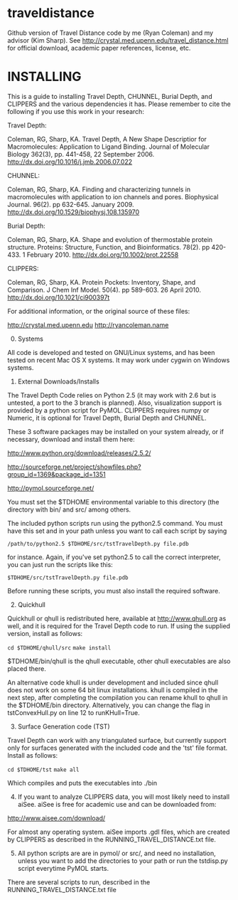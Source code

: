 traveldistance
==============

Github version of Travel Distance code by me (Ryan Coleman) and my advisor (Kim Sharp). See http://crystal.med.upenn.edu/travel_distance.html for official download, academic paper references, license, etc.

INSTALLING
==========

This is a guide to installing Travel Depth, CHUNNEL, Burial Depth, and CLIPPERS
 and the various dependencies it has. Please remember to cite the 
following if you use this work in your research:

Travel Depth:

Coleman, RG, Sharp, KA. Travel Depth, A New Shape Descriptior for 
Macromolecules: Application to Ligand Binding. Journal of Molecular 
Biology 362(3), pp. 441-458, 22 September 2006. 
http://dx.doi.org/10.1016/j.jmb.2006.07.022

CHUNNEL:

Coleman, RG, Sharp, KA. Finding and characterizing tunnels in 
macromolecules with application to ion channels and pores. Biophysical 
Journal. 96(2). pp 632-645. January 2009. 
http://dx.doi.org/10.1529/biophysj.108.135970

Burial Depth:

Coleman, RG, Sharp, KA. Shape and evolution of thermostable protein 
structure. Proteins: Structure, Function, and Bioinformatics. 78(2). pp 
420-433. 1 February 2010. 
http://dx.doi.org/10.1002/prot.22558

CLIPPERS:

Coleman, RG, Sharp, KA. Protein Pockets: Inventory, Shape, and Comparison. 
J Chem Inf Model. 50(4). pp 589-603. 26 April 2010.
http://dx.doi.org/10.1021/ci900397t

For additional information, or the original source of these files:

http://crystal.med.upenn.edu
http://ryancoleman.name

0. Systems

All code is developed and tested on GNU/Linux systems, and has been tested 
on recent Mac OS X systems. It may work under cygwin on Windows systems.

1. External Downloads/Installs

The Travel Depth Code relies on Python 2.5 (it may work with 2.6 but is 
untested, a port to the 3 branch is planned). Also, visualization support is 
provided by a python script for PyMOL. CLIPPERS requires numpy or Numeric, 
it is optional for Travel Depth, Burial Depth and CHUNNEL. 

These 3 software packages may be installed on your system already, or if
necessary, download and install them here:

http://www.python.org/download/releases/2.5.2/

http://sourceforge.net/project/showfiles.php?group_id=1369&package_id=1351

http://pymol.sourceforge.net/

You must set the $TDHOME environmental variable to this directory (the 
directory with bin/ and src/ among others.

The included python scripts run using the python2.5 command. You must have 
this set and in your path unless you want to call each script by saying 

`/path/to/python2.5 $TDHOME/src/tstTravelDepth.py file.pdb`

for instance. Again, if you've set python2.5 to call the correct 
interpreter, you can just run the scripts like this:

`$TDHOME/src/tstTravelDepth.py file.pdb`

Before running these scripts, you must also install the required software.

2. Quickhull

Quickhull or qhull is redistributed here, available at
http://www.qhull.org as well, and it is required for the Travel Depth
code to run. If using the supplied version, install as follows:

`cd $TDHOME/qhull/src`
`make install`

$TDHOME/bin/qhull is the qhull executable, other qhull executables are also
placed there. 

An alternative code khull is under development and included since qhull 
does not work on some 64 bit linux installations. khull is compiled in the 
next step, after completing the compilation you can rename khull to qhull 
in the $TDHOME/bin directory. Alternatively, you can change the flag in 
tstConvexHull.py on line 12 to runKHull=True.

3. Surface Generation code (TST)

Travel Depth can work with any triangulated surface, but currently
support only for surfaces generated with the included code and the 'tst'
file format. Install as follows:

`cd $TDHOME/tst`
`make all`

Which compiles and puts the executables into ./bin 

4. If you want to analyze CLIPPERS data, you will most likely need to 
install aiSee. aiSee is free for academic use and can be downloaded from:

http://www.aisee.com/download/

For almost any operating system. aiSee imports .gdl files, which are 
created by CLIPPERS as described in the RUNNING_TRAVEL_DISTANCE.txt file.

5. All python scripts are are in pymol/ or src/, and need no
installation, unless you want to add the directories to your path or run
the tstdisp.py script everytime PyMOL starts.

There are several scripts to run, described in the 
RUNNING_TRAVEL_DISTANCE.txt file
